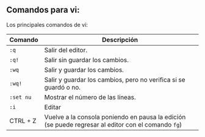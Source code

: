 ## Comandos para vi:

Los principales comandos de vi:

| Comando   | Descripción                                                                                        |
| --------- | -------------------------------------------------------------------------------------------------- |
| `:q`      | Salir del editor.                                                                                  |
| `:q!`     | Salir sin guardar los cambios.                                                                     |
| `:wq`     | Salir y guardar los cambios.                                                                       |
| `:wq!`    | Salir y guardar los cambios, pero no verifica si se guardó o no.                                   |
| `:set nu` | Mostrar el número de las líneas.                                                                   |
| `:i`      | Editar                                                                                             |
| CTRL + Z  | Vuelve a la consola poniendo en pausa la edición (se puede regresar al editor con el comando `fg`) |
